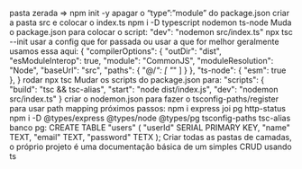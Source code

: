 pasta zerada => npm init -y
apagar o “type”:”module” do package.json
criar a pasta src e colocar o index.ts
npm i -D typescript nodemon ts-node
Muda o package.json para colocar o script: "dev": "nodemon src/index.ts"
npx tsc --init
usar a config que for passada ou usar a que for melhor
geralmente usamos essa aqui:
{
  "compilerOptions": {
    "outDir": "dist",
    "esModuleInterop": true,
    "module": "CommonJS",
    "moduleResolution": "Node",
    "baseUrl": "src",
    "paths": {
      "@/*": [
        "*"
      ]
    }
  },
  "ts-node": {
    "esm": true
  },
}
rodar npx tsc
Mudar os scripts do package.json para:
  "scripts": {
    "build": "tsc && tsc-alias",
    "start": "node dist/index.js",
    "dev": "nodemon src/index.ts"
  }
criar o nodemon.json para fazer o tsconfig-paths/register para usar path mapping
próximos passos:
npm i express joi pg http-status
npm i -D @types/express @types/node @types/pg tsconfig-paths tsc-alias
banco pg:
CREATE TABLE "users" (
	"userId" SERIAL PRIMARY KEY,
	"name" TEXT,
	"email" TEXT,
	"password" TETX
);
Criar todas as pastas de camadas, o próprio projeto é uma documentação básica de um simples CRUD usando ts
